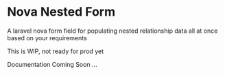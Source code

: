 # Nova Nested Form
A laravel nova form field for populating nested relationship data all at once based on your requirements

This is WIP, not ready for prod yet

Documentation Coming Soon ...
